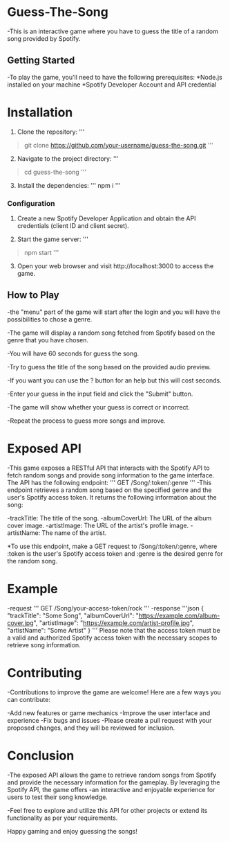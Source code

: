 
# Guess-The-Song
-This is an interactive game where you have to guess the title of a random song provided by Spotify.

## Getting Started
-To play the game, you'll need to have the following prerequisites:
  *Node.js installed on your machine
  *Spotify Developer Account and API credential
  
  # Installation
1. Clone the repository:
'''
>git clone https://github.com/your-username/guess-the-song.git
'''
2. Navigate to the project directory:
'''
> cd guess-the-song
'''
3. Install the dependencies:
'''
npm i
'''

### Configuration
1. Create a new Spotify Developer Application and obtain the API credentials (client ID and client secret).


2. Start the game server:
'''
> npm start
'''
3. Open your web browser and visit http://localhost:3000 to access the game.

## How to Play

-the "menu" part of the game will start after the login and you will have the possibilities to chose a genre.

-The game will display a random song fetched from Spotify based on the genre that you have chosen.

-You will have 60 seconds for guess the song.

-Try to guess the title of the song based on the provided audio preview.

-If you want you can use the ? button for an help but this will cost seconds.

-Enter your guess in the input field and click the "Submit" button.

-The game will show whether your guess is correct or incorrect.

-Repeat the process to guess more songs and improve.


# Exposed API
-This game exposes a RESTful API that interacts with the Spotify API to fetch random songs and provide song information to the game interface. The API has the following endpoint:
'''
GET /Song/:token/:genre
'''
-This endpoint retrieves a random song based on the specified genre and the user's Spotify access token. It returns the following information about the song:

-trackTitle: The title of the song.
-albumCoverUrl: The URL of the album cover image.
-artistImage: The URL of the artist's profile image.
-artistName: The name of the artist.


*To use this endpoint, make a GET request to /Song/:token/:genre, where :token is the user's Spotify access token and :genre is the desired genre for the random song.

# Example
-request
  '''
   GET /Song/your-access-token/rock
  '''
-response 
'''json
 {
  "trackTitle": "Some Song",
  "albumCoverUrl": "https://example.com/album-cover.jpg",
  "artistImage": "https://example.com/artist-profile.jpg",
  "artistName": "Some Artist"
}
'''
Please note that the access token must be a valid and authorized Spotify access token with the necessary scopes to retrieve song information.

# Contributing

-Contributions to improve the game are welcome! Here are a few ways you can contribute:

-Add new features or game mechanics
-Improve the user interface and experience
-Fix bugs and issues
-Please create a pull request with your proposed changes, and they will be reviewed for inclusion.

# Conclusion

-The exposed API allows the game to retrieve random songs from Spotify and provide the necessary information for the gameplay. By leveraging the Spotify API, the game offers -an interactive and enjoyable experience for users to test their song knowledge.

-Feel free to explore and utilize this API for other projects or extend its functionality as per your requirements.

Happy gaming and enjoy guessing the songs!

